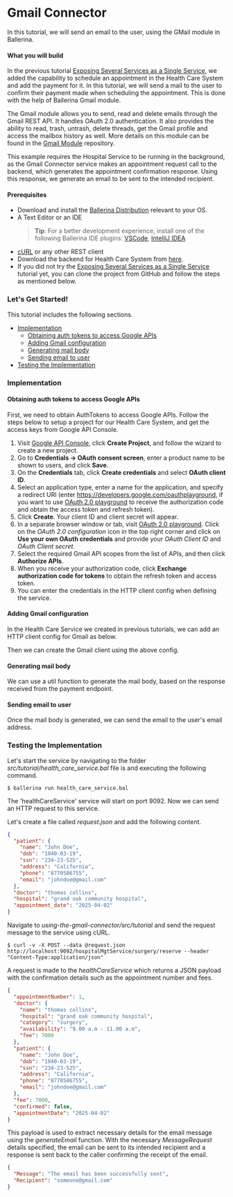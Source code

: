 # Gmail Connector

In this tutorial, we will send an email to the user, using the GMail module in Ballerina.

#### What you will build

In the previous tutorial [Exposing Several Services as a Single Service](../../exposing-several-services-as-a-single-service/exposing-several-services-as-a-single-service/), we added the capability to schedule an appointment in the Health Care System and add the payment for it. In this tutorial, we will send a mail to the user to confirm their payment made when scheduling the appointment. This is done with the help of Ballerina Gmail module.

The Gmail module allows you to send, read and delete emails through the Gmail REST API. It handles OAuth 2.0 authentication. It also provides the ability to read, trash, untrash, delete threads, get the Gmail profile and access the mailbox history as well. More details on this module can be found in the [Gmail Module](https://github.com/wso2-ballerina/module-gmail/blob/master/Readme.md) repository.

This example requires the Hospital Service to be running in the background, as the Gmail Connector service makes an appointment request call to the backend, which generates the appointment confirmation response. Using this response, we generate an email to be sent to the intended recipient.

#### Prerequisites

- Download and install the [Ballerina Distribution](https://ballerina.io/learn/getting-started/) relevant to your OS.
- A Text Editor or an IDE
  > **Tip**: For a better development experience, install one of the following Ballerina IDE plugins: [VSCode](https://marketplace.visualstudio.com/items?itemName=ballerina.ballerina), [IntelliJ IDEA](https://plugins.jetbrains.com/plugin/9520-ballerina)
- [cURL](https://curl.haxx.se) or any other REST client
- Download the backend for Health Care System from [here](#).
- If you did not try the [Exposing Several Services as a Single Service](../../exposing-several-services-as-a-single-service/exposing-several-services-as-a-single-service/) tutorial yet, you can clone the project from GitHub and follow the steps as mentioned below.

### Let's Get Started!

This tutorial includes the following sections.

- [Implementation](#implementation)
  - [Obtaining auth tokens to access Google APIs](#obtaining-auth-tokens-to-access-google-apis)
  - [Adding Gmail configuration](#adding-gmail-configuration)
  - [Generating mail body](#generating-mail-body)
  - [Sending email to user](#sending-email-to-user)
- [Testing the Implementation](#testing-the-implementation)

### Implementation

#### Obtaining auth tokens to access Google APIs

First, we need to obtain AuthTokens to access Google APIs. Follow the steps below to setup a project for our Health Care System, and get the access keys from Google API Console.

1. Visit [Google API Console](https://console.developers.google.com), click **Create Project**, and follow the wizard to create a new project.
2. Go to **Credentials -> OAuth consent screen**, enter a product name to be shown to users, and click **Save**.
3. On the **Credentials** tab, click **Create credentials** and select **OAuth client ID**.
4. Select an application type, enter a name for the application, and specify a redirect URI (enter https://developers.google.com/oauthplayground, if you want to use [OAuth 2.0 playground](https://developers.google.com/oauthplayground) to receive the authorization code and obtain the access token and refresh token).
5. Click **Create**. Your client ID and client secret will appear.
6. In a separate browser window or tab, visit [OAuth 2.0 playground](https://developers.google.com/oauthplayground). Click on the _OAuth 2.0 configuration_ icon in the top right corner and click on **Use your own OAuth credentials** and provide your _OAuth Client ID_ and _OAuth Client secret_.
7. Select the required Gmail API scopes from the list of APIs, and then click **Authorize APIs**.
8. When you receive your authorization code, click **Exchange authorization code for tokens** to obtain the refresh token and access token.
9. You can enter the credentials in the HTTP client config when defining the service.

#### Adding Gmail configuration

In the Health Care Service we created in previous tutorials, we can add an HTTP client config for Gmail as below.

<!-- INCLUDE_CODE_SEGMENT: { file: src/tutorial/health_care_service.bal, segment: segment_1 } -->

Then we can create the Gmail client using the above config.

<!-- INCLUDE_CODE_SEGMENT: { file: src/tutorial/health_care_service.bal, segment: segment_2 } -->

#### Generating mail body

We can use a util function to generate the mail body, based on the response received from the payment endpoint.

<!-- INCLUDE_CODE_SEGMENT: { file: src/tutorial/health_care_service.bal, segment: segment_3 } -->

#### Sending email to user

Once the mail body is generated, we can send the email to the user's email address.

<!-- INCLUDE_CODE_SEGMENT: { file: src/tutorial/health_care_service.bal, segment: segment_4 } -->

### Testing the Implementation

Let's start the service by navigating to the folder *src/tutorial/health_care_service.bal* file is and executing the following command.

```
$ ballerina run health_care_service.bal
```

The 'healthCareService' service will start on port 9092. Now we can send an HTTP request to this service.

Let's create a file called _request.json_ and add the following content.

```json
{
  "patient": {
    "name": "John Doe",
    "dob": "1940-03-19",
    "ssn": "234-23-525",
    "address": "California",
    "phone": "8770586755",
    "email": "johndoe@gmail.com"
  },
  "doctor": "thomas collins",
  "hospital": "grand oak community hospital",
  "appointment_date": "2025-04-02"
}
```

Navigate to _using-the-gmail-connector/src/tutorial_ and send the request message to the service using cURL.

```
$ curl -v -X POST --data @request.json http://localhost:9092/hospitalMgtService/surgery/reserve --header "Content-Type:application/json"
```

A request is made to the _healthCareService_ which returns a JSON payload with the confirmation details such as the appointment number and fees.

```json
{
  "appointmentNumber": 1,
  "doctor": {
    "name": "thomas collins",
    "hospital": "grand oak community hospital",
    "category": "surgery",
    "availability": "9.00 a.m - 11.00 a.m",
    "fee": 7000
  },
  "patient": {
    "name": "John Doe",
    "dob": "1940-03-19",
    "ssn": "234-23-525",
    "address": "California",
    "phone": "8770586755",
    "email": "johndoe@gmail.com"
  },
  "fee": 7000,
  "confirmed": false,
  "appointmentDate": "2025-04-02"
}
```

This payload is used to extract necessary details for the email message using the _generateEmail_ function. With the necessary _MessageRequest_ details specified, the email can be sent to its intended recipient and a response is sent back to the caller confirming the receipt of the email.

```json
{
  "Message": "The email has been successfully sent",
  "Recipient": "someone@gmail.com"
}
```
